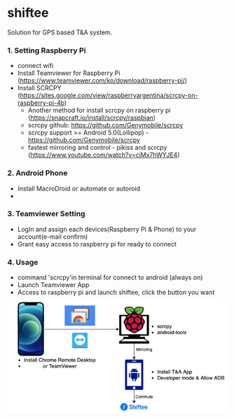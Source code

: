 # shiftee
Solution for GPS based T&amp;A system.

### 1. Setting Raspberry Pi
- connect wifi
- Install Teamviewer for Raspberry Pi (https://www.teamviewer.com/ko/download/raspberry-pi/)
- Install SCRCPY (https://sites.google.com/view/raspberryargentina/scrcpy-on-raspberry-pi-4b)
  * Another method for install scrcpy on raspberry pi (https://snapcraft.io/install/scrcpy/raspbian)
  * scrcpy github: https://github.com/Genymobile/scrcpy
  * scrcpy support >= Android 5.0(Lollipop) - https://github.com/Genymobile/scrcpy
  * fastest mirroring and control - pikiss and scrcpy (https://www.youtube.com/watch?v=ciMx7hWYJE4)

### 2. Android Phone
- Install MacroDroid or automate or autoroid
- 

### 3. Teamviewer Setting
- LogIn and assign each devices(Raspberry Pi & Phone) to your account(e-mail confirm)
- Grant easy access to raspberry pi for ready to connect

### 4. Usage
- command 'scrcpy'in terminal for connect to android (always on)
- Launch Teamviewer App
- Access to raspberry pi and launch shiftee, click the button you want

![Self-editing Diagram](https://github.com/wsy8029/shiftee/blob/main/connection.png)
